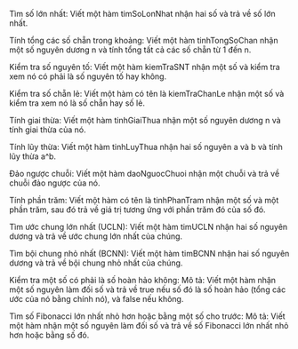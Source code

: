 Tìm số lớn nhất: Viết một hàm timSoLonNhat nhận hai số và trả về số lớn nhất.

Tính tổng các số chẵn trong khoảng: Viết một hàm tinhTongSoChan nhận một số nguyên dương n và tính tổng tất cả các số chẵn từ 1 đến n.

Kiểm tra số nguyên tố: Viết một hàm kiemTraSNT nhận một số và kiểm tra xem nó có phải là số nguyên tố hay không.

Kiểm tra số chẵn lẻ: Viết một hàm có tên là kiemTraChanLe nhận một số và kiểm tra xem nó là số chẵn hay số lẻ.

Tính giai thừa: Viết một hàm tinhGiaiThua nhận một số nguyên dương n và tính giai thừa của nó.

Tính lũy thừa: Viết một hàm tinhLuyThua nhận hai số nguyên a và b và tính lũy thừa a^b.

Đảo ngược chuỗi: Viết một hàm daoNguocChuoi nhận một chuỗi và trả về chuỗi đảo ngược của nó.

Tính phần trăm: Viết một hàm có tên là tinhPhanTram nhận một số và một phần trăm, sau đó trả về giá trị tương ứng với phần trăm đó của số đó.

Tìm ước chung lớn nhất (UCLN): Viết một hàm timUCLN nhận hai số nguyên dương và trả về ước chung lớn nhất của chúng.

Tìm bội chung nhỏ nhất (BCNN): Viết một hàm timBCNN nhận hai số nguyên dương và trả về bội chung nhỏ nhất của chúng.

Kiểm tra một số có phải là số hoàn hảo không:
Mô tả: Viết một hàm nhận một số nguyên làm đối số và trả về true nếu số đó là số hoàn hảo (tổng các ước của nó bằng chính nó), và false nếu không.

Tìm số Fibonacci lớn nhất nhỏ hơn hoặc bằng một số cho trước:
Mô tả: Viết một hàm nhận một số nguyên làm đối số và trả về số Fibonacci lớn nhất nhỏ hơn hoặc bằng số đó.